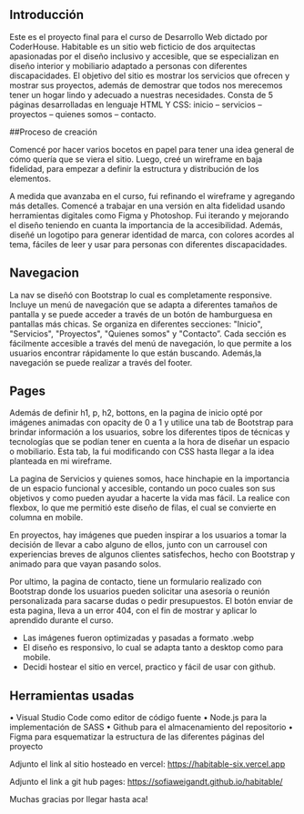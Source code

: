 ## Introducción

Este es el proyecto final para el curso de Desarrollo Web dictado por CoderHouse. Habitable es un sitio web ficticio de dos arquitectas apasionadas por el diseño inclusivo y accesible, que se especializan en diseño interior y mobiliario adaptado a personas con diferentes discapacidades. El objetivo del sitio es mostrar los servicios que ofrecen y mostrar sus proyectos, además de demostrar que todos nos merecemos tener un hogar lindo y adecuado a nuestras necesidades. 
Consta de 5 páginas desarrolladas en lenguaje HTML Y CSS: inicio – servicios – proyectos – quienes somos – contacto.

##Proceso de creación

Comencé por hacer varios bocetos en papel para tener una idea general de cómo quería que se viera el sitio. Luego, creé un wireframe en baja fidelidad, para empezar a definir la estructura y distribución de los elementos.

A medida que avanzaba en el curso, fui refinando el wireframe y agregando más detalles. Comencé a trabajar en una versión en alta fidelidad usando herramientas digitales como Figma y Photoshop. Fui iterando y mejorando el diseño teniendo en cuanta la importancia de la accesibilidad. 
Además, diseñé un logotipo para generar identidad de marca, con colores acordes al tema, fáciles de leer y usar para personas con diferentes discapacidades. 

## Navegacion

La nav se diseñó con Bootstrap lo cual es completamente responsive. Incluye un menú de navegación que se adapta a diferentes tamaños de pantalla y se puede acceder a través de un botón de hamburguesa en pantallas más chicas.
Se organiza en diferentes secciones: "Inicio", "Servicios", "Proyectos", "Quienes somos" y "Contacto”. Cada sección es fácilmente accesible a través del menú de navegación, lo que permite a los usuarios encontrar rápidamente lo que están buscando.
Además,la navegación se puede realizar a través del footer.

## Pages

Además de definir h1, p, h2, bottons, en la pagina de inicio opté por imágenes animadas con opacity de 0 a 1 y utilice una tab de Bootstrap para brindar información a los usuarios, sobre los diferentes tipos de técnicas y tecnologías que se podían tener en cuenta a la hora de diseñar un espacio o mobiliario. 
Esta tab, la fui modificando con CSS hasta llegar a la idea planteada en mi wireframe.

La pagina de Servicios y quienes somos, hace hinchapie en la importancia de un espacio funcional y accesible, contando un poco cuales son sus objetivos y como pueden ayudar a hacerte la vida mas fácil. La realice con flexbox, lo que me permitió este diseño de filas, el cual se convierte en columna en mobile. 

En proyectos, hay imágenes que pueden inspirar a los usuarios a tomar la decisión de llevar a cabo alguno de ellos, junto con un carrousel con experiencias breves de algunos clientes satisfechos, hecho con Bootstrap y animado para que vayan pasando solos.

Por ultimo, la pagina de contacto, tiene un formulario realizado con Bootstrap donde los usuarios pueden solicitar una asesoría o reunión personalizada para sacarse dudas o pedir presupuestos.
El botón enviar de esta pagina, lleva a un error 404, con el fin de mostrar y aplicar lo aprendido durante el curso. 

-	Las imágenes fueron optimizadas y pasadas a formato .webp
-	El diseño es responsivo, lo cual se adapta tanto a desktop como para mobile.
-	Decidi hostear el sitio en vercel, practico y fácil de usar con github.


## Herramientas usadas

•	Visual Studio Code como editor de código fuente
•	Node.js para la implementación de SASS
•	Github para el almacenamiento del repositorio
•	Figma para esquematizar la estructura de las diferentes páginas del proyecto



Adjunto el link al sitio hosteado en vercel: https://habitable-six.vercel.app

Adjunto el link a git hub pages: https://sofiaweigandt.github.io/habitable/



Muchas gracias por llegar hasta aca! 